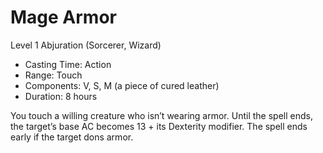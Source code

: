 # Mage Armor
Level 1 Abjuration (Sorcerer, Wizard)

- Casting Time: Action
- Range: Touch
- Components: V, S, M (a piece of cured leather)
- Duration: 8 hours

You touch a willing creature who isn’t wearing armor. Until the spell ends, the target’s base AC becomes 13 + its Dexterity modifier. The spell ends early if the target dons armor.
